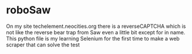 # roboSaw
On my site techelement.neocities.org there is a reverseCAPTCHA which is not like the reverse bear trap from Saw even a little bit except for in name. This python file is my learning Selenium for the first time to make a web scraper that can solve the test
